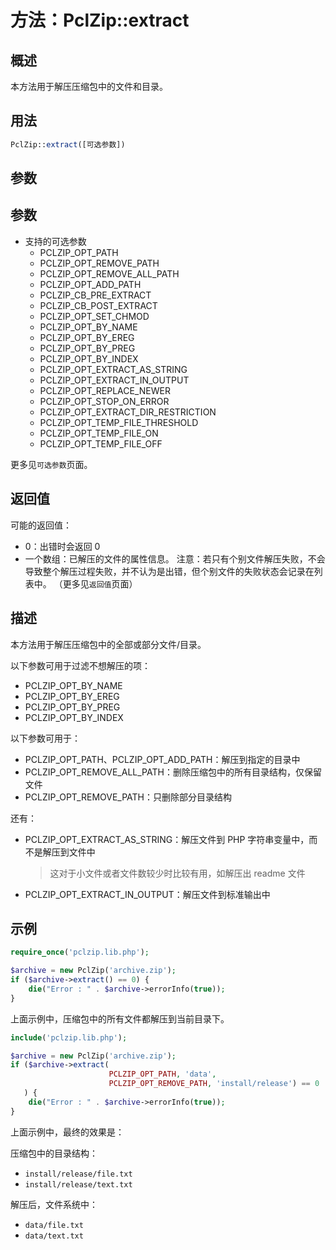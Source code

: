 
# 方法：PclZip::extract

## 概述
本方法用于解压压缩包中的文件和目录。


## 用法
```php
PclZip::extract([可选参数])
```




## 参数
## 参数
- 支持的可选参数
  - PCLZIP_OPT_PATH
  - PCLZIP_OPT_REMOVE_PATH
  - PCLZIP_OPT_REMOVE_ALL_PATH
  - PCLZIP_OPT_ADD_PATH
  - PCLZIP_CB_PRE_EXTRACT
  - PCLZIP_CB_POST_EXTRACT
  - PCLZIP_OPT_SET_CHMOD
  - PCLZIP_OPT_BY_NAME
  - PCLZIP_OPT_BY_EREG
  - PCLZIP_OPT_BY_PREG
  - PCLZIP_OPT_BY_INDEX
  - PCLZIP_OPT_EXTRACT_AS_STRING
  - PCLZIP_OPT_EXTRACT_IN_OUTPUT
  - PCLZIP_OPT_REPLACE_NEWER
  - PCLZIP_OPT_STOP_ON_ERROR
  - PCLZIP_OPT_EXTRACT_DIR_RESTRICTION
  - PCLZIP_OPT_TEMP_FILE_THRESHOLD
  - PCLZIP_OPT_TEMP_FILE_ON
  - PCLZIP_OPT_TEMP_FILE_OFF

更多见`可选参数`页面。




## 返回值
可能的返回值：
- 0：出错时会返回 0 
- 一个数组：已解压的文件的属性信息。
注意：若只有个别文件解压失败，不会导致整个解压过程失败，并不认为是出错，但个别文件的失败状态会记录在列表中。
（更多见`返回值`页面）



## 描述
本方法用于解压压缩包中的全部或部分文件/目录。

以下参数可用于过滤不想解压的项：
- PCLZIP_OPT_BY_NAME
- PCLZIP_OPT_BY_EREG
- PCLZIP_OPT_BY_PREG
- PCLZIP_OPT_BY_INDEX

以下参数可用于：
- PCLZIP_OPT_PATH、PCLZIP_OPT_ADD_PATH：解压到指定的目录中
- PCLZIP_OPT_REMOVE_ALL_PATH：删除压缩包中的所有目录结构，仅保留文件
- PCLZIP_OPT_REMOVE_PATH：只删除部分目录结构

还有：
- PCLZIP_OPT_EXTRACT_AS_STRING：解压文件到 PHP 字符串变量中，而不是解压到文件中
  > 这对于小文件或者文件数较少时比较有用，如解压出 readme 文件
- PCLZIP_OPT_EXTRACT_IN_OUTPUT：解压文件到标准输出中



## 示例
```php
require_once('pclzip.lib.php');

$archive = new PclZip('archive.zip');
if ($archive->extract() == 0) {
    die("Error : " . $archive->errorInfo(true));
}
```

上面示例中，压缩包中的所有文件都解压到当前目录下。


```php
include('pclzip.lib.php');

$archive = new PclZip('archive.zip');
if ($archive->extract(
                      PCLZIP_OPT_PATH, 'data',
                      PCLZIP_OPT_REMOVE_PATH, 'install/release') == 0
   ) {
    die("Error : " . $archive->errorInfo(true));
} 
```

上面示例中，最终的效果是：

压缩包中的目录结构：
- `install/release/file.txt`
- `install/release/text.txt`

解压后，文件系统中：
- `data/file.txt`
- `data/text.txt`

